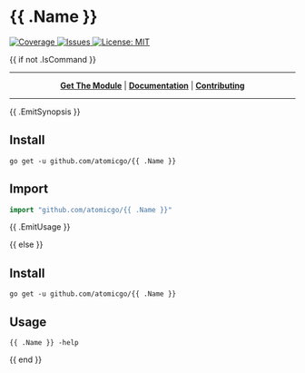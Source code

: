 # {{ .Name }}

<a href="https://codecov.io/gh/atomicgo/{{ .Name }}">
<img src="https://img.shields.io/codecov/c/gh/atomicgo/{{ .Name }}?color=magenta&logo=codecov&style=flat-square" alt="Coverage">
</a>

<a href="https://github.com/atomicgo/{{ .Name }}/issues">
<img src="https://img.shields.io/github/issues/atomicgo/{{ .Name }}.svg?style=flat-square" alt="Issues">
</a>

<a href="https://opensource.org/licenses/MIT">
<img src="https://img.shields.io/badge/License-MIT-yellow.svg?style=flat-square" alt="License: MIT">
</a>

{{ if not .IsCommand  }} 

---

<p align="center">
<strong><a href="#install">Get The Module</a></strong>
|
<strong><a href="https://pkg.go.dev/github.com/atomicgo/{{ .Name }}">Documentation</a></strong>
|
<strong><a href="./CONTRIBUTING.md">Contributing</a></strong>
</p>

---

{{ .EmitSynopsis }}

## Install

```console
go get -u github.com/atomicgo/{{ .Name }}
```

## Import

```go
import "github.com/atomicgo/{{ .Name }}"
```

{{ .EmitUsage }}

{{ else }}

## Install

```console
go get -u github.com/atomicgo/{{ .Name }}
```

## Usage

```console
{{ .Name }} -help
```

{{ end }}
